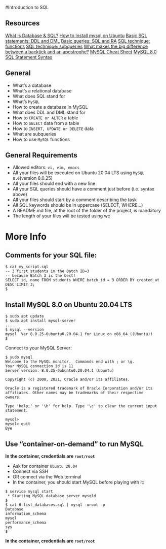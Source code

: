 #Introduction to SQL
## Resources
[What is Database & SQL?](https://youtu.be/FR4QIeZaPeM)
[How to Install mysql on Ubuntu](https://www.digitalocean.com/community/tutorials/how-to-install-mysql-on-ubuntu-20-04)
[Basic SQL statements: DDL and DML]('https://web.csulb.edu/colleges/coe/cecs/dbdesign/dbdesign.php?page=sql/ddldml.php')
[Basic queries: SQL and RA](https://web.csulb.edu/colleges/coe/cecs/dbdesign/dbdesign.php?page=sql/queries.php)
[SQL technique: functions](https://web.csulb.edu/colleges/coe/cecs/dbdesign/dbdesign.php?page=sql/functions.php)
[SQL technique: subqueries]()
[What makes the big difference between a backtick and an apostrophe?](https://web.csulb.edu/colleges/coe/cecs/dbdesign/dbdesign.php?page=sql/subqueries.php)
[MySQL Cheat Sheet](https://intellipaat.com/mediaFiles/2019/02/SQL-Commands-Cheat-Sheet.pdf)
[MySQL 8.0 SQL Statement Syntax](https://dev.mysql.com/doc/refman/8.0/en/sql-statements.html)

## General
- What’s a database
- What’s a relational database
- What does SQL stand for
- What’s `MySQL`
- How to create a database in MySQL
- What does DDL and DML stand for
- How to `CREATE or ALTER` a table
- How to `SELECT` data from a table
- How to `INSERT, UPDATE or DELETE` data
- What are subqueries
- How to use `MySQL` functions

## General Requirements
- Allowed editors: `vi, vim, emacs`
- All your files will be executed on Ubuntu 20.04 LTS using `MySQL 8.0`(version 8.0.25)
- All your files should end with a new line
- All your SQL queries should have a comment just before (i.e. syntax above)
- All your files should start by a comment describing the task
- All SQL keywords should be in uppercase (SELECT, WHERE…)
- A README.md file, at the root of the folder of the project, is mandatory
- The length of your files will be tested using wc
# More Info
## Comments for your SQL file:
``` 
$ cat my_script.sql
-- 3 first students in the Batch ID=3
-- because Batch 3 is the best!
SELECT id, name FROM students WHERE batch_id = 3 ORDER BY created_at DESC LIMIT 3;
$ 
```  

## Install MySQL 8.0 on Ubuntu 20.04 LTS
```
$ sudo apt update
$ sudo apt install mysql-server
...
$ mysql --version
mysql  Ver 8.0.25-0ubuntu0.20.04.1 for Linux on x86_64 ((Ubuntu))
$
```
Connect to your MySQL Server:
```
$ sudo mysql
Welcome to the MySQL monitor.  Commands end with ; or \g.
Your MySQL connection id is 11
Server version: 8.0.25-0ubuntu0.20.04.1 (Ubuntu)

Copyright (c) 2000, 2021, Oracle and/or its affiliates.

Oracle is a registered trademark of Oracle Corporation and/or its
affiliates. Other names may be trademarks of their respective
owners.

Type 'help;' or '\h' for help. Type '\c' to clear the current input statement.

mysql>
mysql> quit
Bye
```
## Use “container-on-demand” to run MySQL
**In the container, credentials are `root/root`**
- Ask for container `Ubuntu 20.04`
- Connect via SSH
- OR connect via the Web terminal
- In the container, you should start MySQL before playing with it:
```
$ service mysql start                                                   
 * Starting MySQL database server mysqld 
$
$ cat 0-list_databases.sql | mysql -uroot -p                               
Database                                                                                   
information_schema                                                                         
mysql                                                                                      
performance_schema                                                                         
sys                      
$
```
**In the container, credentials are `root/root`**








